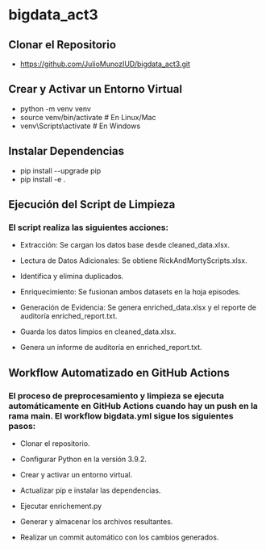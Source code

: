 # bigdata_act3

## Clonar el Repositorio

* https://github.com/JulioMunozIUD/bigdata_act3.git

## Crear y Activar un Entorno Virtual

* python -m venv venv
* source venv/bin/activate  # En Linux/Mac
* venv\Scripts\activate     # En Windows

## Instalar Dependencias

* pip install --upgrade pip
* pip install -e .

## Ejecución del Script de Limpieza

### El script realiza las siguientes acciones:

* Extracción: Se cargan los datos base desde cleaned_data.xlsx.

* Lectura de Datos Adicionales: Se obtiene RickAndMortyScripts.xlsx.

* Identifica y elimina duplicados.

* Enriquecimiento: Se fusionan ambos datasets en la hoja episodes.

* Generación de Evidencia: Se genera enriched_data.xlsx y el reporte de auditoría enriched_report.txt.

* Guarda los datos limpios en cleaned_data.xlsx.

* Genera un informe de auditoría en enriched_report.txt.

## Workflow Automatizado en GitHub Actions

### El proceso de preprocesamiento y limpieza se ejecuta automáticamente en GitHub Actions    cuando hay un push en la rama main. El workflow bigdata.yml sigue los siguientes pasos:

* Clonar el repositorio.

* Configurar Python en la versión 3.9.2.

* Crear y activar un entorno virtual.

* Actualizar pip e instalar las dependencias.

* Ejecutar enrichement.py

* Generar y almacenar los archivos resultantes.

* Realizar un commit automático con los cambios generados.

